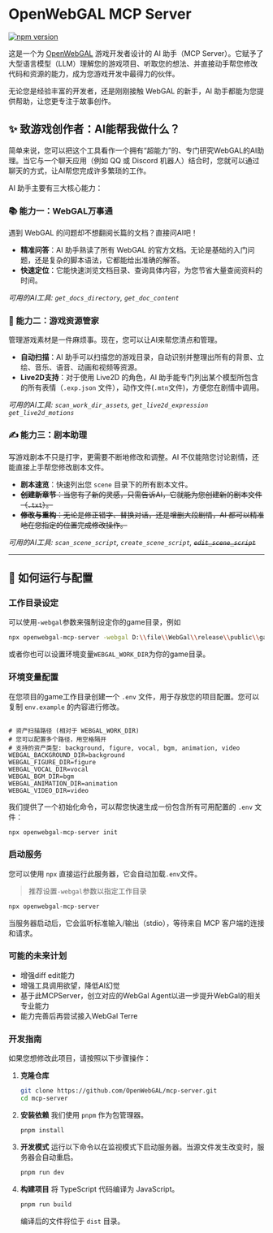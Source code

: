 # OpenWebGAL MCP Server

[![npm version](https://img.shields.io/npm/v/openwebgal-mcp-server.svg)](https://www.npmjs.com/package/openwebgal-mcp-server)

这是一个为 [OpenWebGAL](https://github.com/OpenWebGAL/WebGAL) 游戏开发者设计的 AI 助手（MCP Server）。它赋予了大型语言模型（LLM）理解您的游戏项目、听取您的想法、并直接动手帮您修改代码和资源的能力，成为您游戏开发中最得力的伙伴。

无论您是经验丰富的开发者，还是刚刚接触 WebGAL 的新手，AI 助手都能为您提供帮助，让您更专注于故事创作。

## ✨ 致游戏创作者：AI能帮我做什么？

简单来说，您可以把这个工具看作一个拥有“超能力”的、专门研究WebGAL的AI助理。当它与一个聊天应用（例如 QQ 或 Discord 机器人）结合时，您就可以通过聊天的方式，让AI帮您完成许多繁琐的工作。

AI 助手主要有三大核心能力：

### 📚 能力一：WebGAL万事通

遇到 WebGAL 的问题却不想翻阅长篇的文档？直接问AI吧！

- **精准问答**：AI 助手熟读了所有 WebGAL 的官方文档。无论是基础的入门问题，还是复杂的脚本语法，它都能给出准确的解答。
- **快速定位**：它能快速浏览文档目录、查询具体内容，为您节省大量查阅资料的时间。

*可用的AI工具: `get_docs_directory`, `get_doc_content`*

### 🎨 能力二：游戏资源管家

管理游戏素材是一件麻烦事。现在，您可以让AI来帮您清点和管理。

- **自动扫描**：AI 助手可以扫描您的游戏目录，自动识别并整理出所有的背景、立绘、音乐、语音、动画和视频等资源。
- **Live2D支持**：对于使用 Live2D 的角色，AI 助手能专门列出某个模型所包含的所有表情（`.exp.json` 文件），动作文件(`.mtn`文件)，方便您在剧情中调用。

*可用的AI工具: `scan_work_dir_assets`, `get_live2d_expression` `get_live2d_motions`*

### ✍️ 能力三：剧本助理

写游戏剧本不只是打字，更需要不断地修改和调整。AI 不仅能陪您讨论剧情，还能直接上手帮您修改剧本文件。

- **剧本速览**：快速列出您 `scene` 目录下的所有剧本文件。
- ~~**创建新章节**：当您有了新的灵感，只需告诉AI，它就能为您创建新的剧本文件（`.txt`）。~~
- ~~**修改与重构**：无论是修正错字、替换对话，还是增删大段剧情，AI 都可以精准地在您指定的位置完成修改操作。~~

*可用的AI工具: `scan_scene_script`, `create_scene_script`, ~~`edit_scene_script`~~*

---

## 🚀 如何运行与配置

### 工作目录设定

可以使用`-webgal`参数来强制设定你的game目录，例如

```bash
npx openwebgal-mcp-server -webgal D:\\file\\WebGal\\release\\public\\games\\新的游戏\\game
```

或者你也可以设置环境变量`WEBGAL_WORK_DIR`为你的game目录。

### 环境变量配置

在您项目的game工作目录创建一个 `.env` 文件，用于存放您的项目配置。您可以复制 `env.example` 的内容进行修改。

```.env

# 资产扫描路径 (相对于 WEBGAL_WORK_DIR)
# 您可以配置多个路径，用空格隔开
# 支持的资产类型: background, figure, vocal, bgm, animation, video
WEBGAL_BACKGROUND_DIR=background
WEBGAL_FIGURE_DIR=figure
WEBGAL_VOCAL_DIR=vocal
WEBGAL_BGM_DIR=bgm
WEBGAL_ANIMATION_DIR=animation
WEBGAL_VIDEO_DIR=video
```

我们提供了一个初始化命令，可以帮您快速生成一份包含所有可用配置的 `.env` 文件：

```bash
npx openwebgal-mcp-server init
```

### 启动服务

您可以使用 `npx` 直接运行此服务器，它会自动加载`.env`文件。

> 推荐设置`-webgal`参数以指定工作目录

```bash
npx openwebgal-mcp-server
```

当服务器启动后，它会监听标准输入/输出（stdio），等待来自 MCP 客户端的连接和请求。

### 可能的未来计划

- 增强diff edit能力
- 增强工具调用欲望，降低AI幻觉
- 基于此MCPServer，创立对应的WebGal Agent以进一步提升WebGal的相关专业能力
- 能力完善后再尝试接入WebGal Terre

### 开发指南

如果您想修改此项目，请按照以下步骤操作：

1.  **克隆仓库**
    ```bash
    git clone https://github.com/OpenWebGAL/mcp-server.git
    cd mcp-server
    ```

2.  **安装依赖**
    我们使用 `pnpm` 作为包管理器。
    ```bash
    pnpm install
    ```

3.  **开发模式**
    运行以下命令以在监视模式下启动服务器。当源文件发生改变时，服务器会自动重启。
    ```bash
    pnpm run dev
    ```

4.  **构建项目**
    将 TypeScript 代码编译为 JavaScript。
    ```bash
    pnpm run build
    ```
    编译后的文件将位于 `dist` 目录。

